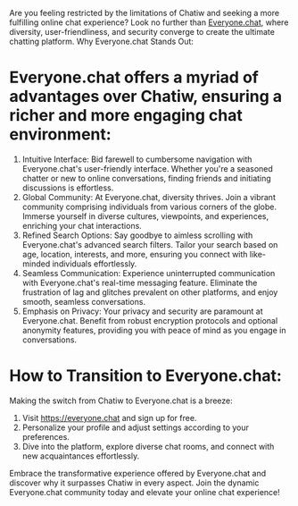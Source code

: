 Are you feeling restricted by the limitations of Chatiw and seeking a more fulfilling online chat experience? Look no further than [Everyone.chat](https://everyone.chat), where diversity, user-friendliness, and security converge to create the ultimate chatting platform.
Why Everyone.chat Stands Out:

# Everyone.chat offers a myriad of advantages over Chatiw, ensuring a richer and more engaging chat environment:

1. Intuitive Interface: Bid farewell to cumbersome navigation with Everyone.chat's user-friendly interface. Whether you're a seasoned chatter or new to online conversations, finding friends and initiating discussions is effortless.
2. Global Community: At Everyone.chat, diversity thrives. Join a vibrant community comprising individuals from various corners of the globe. Immerse yourself in diverse cultures, viewpoints, and experiences, enriching your chat interactions.
3. Refined Search Options: Say goodbye to aimless scrolling with Everyone.chat's advanced search filters. Tailor your search based on age, location, interests, and more, ensuring you connect with like-minded individuals effortlessly.
4. Seamless Communication: Experience uninterrupted communication with Everyone.chat's real-time messaging feature. Eliminate the frustration of lag and glitches prevalent on other platforms, and enjoy smooth, seamless conversations.
5. Emphasis on Privacy: Your privacy and security are paramount at Everyone.chat. Benefit from robust encryption protocols and optional anonymity features, providing you with peace of mind as you engage in conversations.

# How to Transition to Everyone.chat:

Making the switch from Chatiw to Everyone.chat is a breeze:

1. Visit https://everyone.chat and sign up for free.
2. Personalize your profile and adjust settings according to your preferences.
3. Dive into the platform, explore diverse chat rooms, and connect with new acquaintances effortlessly.

Embrace the transformative experience offered by Everyone.chat and discover why it surpasses Chatiw in every aspect. Join the dynamic Everyone.chat community today and elevate your online chat experience!
